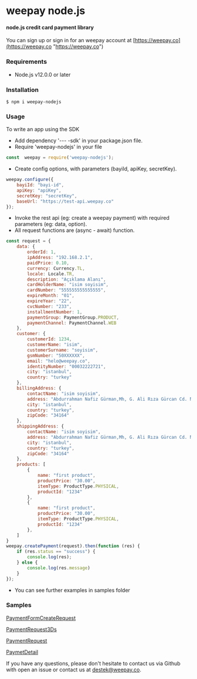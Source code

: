 # weepay node.js 
#### node.js credit card payment library


You can sign up or sign in for an weepay account at [https://weepay.co](https://weepay.co "https://weepay.co")
### Requirements
- Node.js v12.0.0 or later

### Installation

`$ npm i weepay-nodejs`

### Usage
To write an app using the SDK
- Add dependency '--- -sdk' in your package.json file. 
- Require 'weepay-nodejs' in your file

```javascript
const  weepay = require('weepay-nodejs');
```

- Create config options, with parameters (bayiId, apiKey, secretKey).

```javascript 
weepay.configure({
    bayiId: "bayi-id",
    apiKey: "apiKey",
    secretKey: "secretKey",
    baseUrl: "https://test-api.weepay.co"
});

```

- Invoke the rest api (eg: create a weepay payment) with required parameters (eg: data, option).
- All request functions are (async - await) function.

```javascript
const request = {
    data: {
        orderId: 1,
        ipAddress: "192.168.2.1",
        paidPrice: 0.10,
        currency: Currency.TL,
        locale: Locale.TR,
        description: "Açıklama Alanı",
        cardHolderName: "isim soyisim",
        cardNumber: "555555555555555",
        expireMonth: "01",
        expireYear: "22",
        cvcNumber: "233",
        installmentNumber: 1,
        paymentGroup: PaymentGroup.PRODUCT,
        paymentChannel: PaymentChannel.WEB
    },
    customer: {
        customerId: 1234,
        customerName: "isim",
        customerSurname: "soyisim",
        gsmNumber: "50XXXXXX",
        email: "helo@weepay.co",
        identityNumber: "00032222721",
        city: "istanbul",
        country: "turkey"
    },
    billingAddress: {
        contactName: "isim soyisim",
        address: "Abdurrahman Nafiz Gürman,Mh, G. Ali Rıza Gürcan Cd. No:27",
        city: "istanbul",
        country: "turkey",
        zipCode: "34164"
    },
    shippingAddress: {
        contactName: "isim soyisim",
        address: "Abdurrahman Nafiz Gürman,Mh, G. Ali Rıza Gürcan Cd. No:27",
        city: "istanbul",
        country: "turkey",
        zipCode: "34164"
    },
    products: [
        {
            name: "first product",
            productPrice: "30.00",
            itemType: ProductType.PHYSICAL,
            productId: "1234"
        },
        {
            name: "first product",
            productPrice: "30.00",
            itemType: ProductType.PHYSICAL,
            productId: "1234"
        },
    ]
}
weepay.createPayment(request).then(function (res) {
    if (res.status == "success") {
        console.log(res);
    } else {
        console.log(res.message)
    }
});
```

- You can see further examples in samples folder

### Samples

[PaymentFormCreateRequest ](https://github.com/weepay/weepay-nodejs/blob/main/samples/CreatePayment/CreatePaymentForm.js)

[PaymentRequest3Ds](https://github.com/weepay/weepay-nodejs/blob/main/samples/CreatePayment/CreatePaymentThreeD.js")

[PaymentRequest](https://github.com/weepay/weepay-nodejs/blob/main/samples/CreatePayment/CreatePayment.js")

[PaymetDetail](https://github.com/weepay/weepay-nodejs/blob/main/samples/GetPayment/PaymentDetail.js")

If you have any questions, please don't hesitate to contact us via Github with open an issue or contact us at destek@weepay.co.
